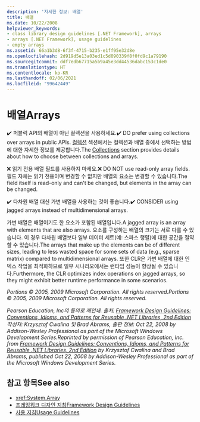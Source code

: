 ```yaml
---
description: '자세한 정보: 배열'
title: 배열
ms.date: 10/22/2008
helpviewer_keywords:
- class library design guidelines [.NET Framework], arrays
- arrays [.NET Framework], usage guidelines
- empty arrays
ms.assetid: 66a1b3d8-6f3f-4715-b235-e1ff95e32d8e
ms.openlocfilehash: 2d919d5e13a03ed1c5d090339f8f0fd9c1a79190
ms.sourcegitcommit: ddf7edb67715a5b9a45e3dd44536dabc153c1de0
ms.translationtype: HT
ms.contentlocale: ko-KR
ms.lasthandoff: 02/06/2021
ms.locfileid: "99642449"
---
```

# <a name="arrays"></a><span data-ttu-id="32aff-103">배열</span><span class="sxs-lookup"><span data-stu-id="32aff-103">Arrays</span></span>

<span data-ttu-id="32aff-104">✔️ 퍼블릭 API의 배열이 아닌 컬렉션을 사용하세요.</span><span class="sxs-lookup"><span data-stu-id="32aff-104">✔️ DO prefer using collections over arrays in public APIs.</span></span> <span data-ttu-id="32aff-105">[컬렉션](guidelines-for-collections.md) 섹션에서는 컬렉션과 배열 중에서 선택하는 방법에 대한 자세한 정보를 제공합니다.</span><span class="sxs-lookup"><span data-stu-id="32aff-105">The [Collections](guidelines-for-collections.md) section provides details about how to choose between collections and arrays.</span></span>

 <span data-ttu-id="32aff-106">❌ 읽기 전용 배열 필드를 사용하지 마세요.</span><span class="sxs-lookup"><span data-stu-id="32aff-106">❌ DO NOT use read-only array fields.</span></span> <span data-ttu-id="32aff-107">필드 자체는 읽기 전용이며 변경할 수 없지만 배열의 요소는 변경할 수 있습니다.</span><span class="sxs-lookup"><span data-stu-id="32aff-107">The field itself is read-only and can't be changed, but elements in the array can be changed.</span></span>

 <span data-ttu-id="32aff-108">✔️ 다차원 배열 대신 가변 배열을 사용하는 것이 좋습니다.</span><span class="sxs-lookup"><span data-stu-id="32aff-108">✔️ CONSIDER using jagged arrays instead of multidimensional arrays.</span></span>

 <span data-ttu-id="32aff-109">가변 배열은 배열이기도 한 요소가 포함된 배열입니다.</span><span class="sxs-lookup"><span data-stu-id="32aff-109">A jagged array is an array with elements that are also arrays.</span></span> <span data-ttu-id="32aff-110">요소를 구성하는 배열의 크기는 서로 다를 수 있습니다. 이 경우 다차원 배열보다 일부 데이터 세트(예: 스파스 행렬)에 대한 공간을 절약할 수 있습니다.</span><span class="sxs-lookup"><span data-stu-id="32aff-110">The arrays that make up the elements can be of different sizes, leading to less wasted space for some sets of data (e.g., sparse matrix) compared to multidimensional arrays.</span></span> <span data-ttu-id="32aff-111">또한 CLR은 가변 배열에 대한 인덱스 작업을 최적화하므로 일부 시나리오에서는 런타임 성능이 향상될 수 있습니다.</span><span class="sxs-lookup"><span data-stu-id="32aff-111">Furthermore, the CLR optimizes index operations on jagged arrays, so they might exhibit better runtime performance in some scenarios.</span></span>

 <span data-ttu-id="32aff-112">*Portions © 2005, 2009 Microsoft Corporation. All rights reserved.*</span><span class="sxs-lookup"><span data-stu-id="32aff-112">*Portions © 2005, 2009 Microsoft Corporation. All rights reserved.*</span></span>

 <span data-ttu-id="32aff-113">*Pearson Education, Inc의 동의로 재인쇄. 출처: [Framework Design Guidelines: Conventions, Idioms, and Patterns for Reusable .NET Libraries, 2nd Edition](https://www.informit.com/store/framework-design-guidelines-conventions-idioms-and-9780321545619) 작성자: Krzysztof Cwalina 및 Brad Abrams, 출판 정보: Oct 22, 2008 by Addison-Wesley Professional as part of the Microsoft Windows Development Series.*</span><span class="sxs-lookup"><span data-stu-id="32aff-113">*Reprinted by permission of Pearson Education, Inc. from [Framework Design Guidelines: Conventions, Idioms, and Patterns for Reusable .NET Libraries, 2nd Edition](https://www.informit.com/store/framework-design-guidelines-conventions-idioms-and-9780321545619) by Krzysztof Cwalina and Brad Abrams, published Oct 22, 2008 by Addison-Wesley Professional as part of the Microsoft Windows Development Series.*</span></span>

## <a name="see-also"></a><span data-ttu-id="32aff-114">참고 항목</span><span class="sxs-lookup"><span data-stu-id="32aff-114">See also</span></span>

- <xref:System.Array>
- [<span data-ttu-id="32aff-115">프레임워크 디자인 지침</span><span class="sxs-lookup"><span data-stu-id="32aff-115">Framework Design Guidelines</span></span>](index.md)
- [<span data-ttu-id="32aff-116">사용 지침</span><span class="sxs-lookup"><span data-stu-id="32aff-116">Usage Guidelines</span></span>](usage-guidelines.md)
